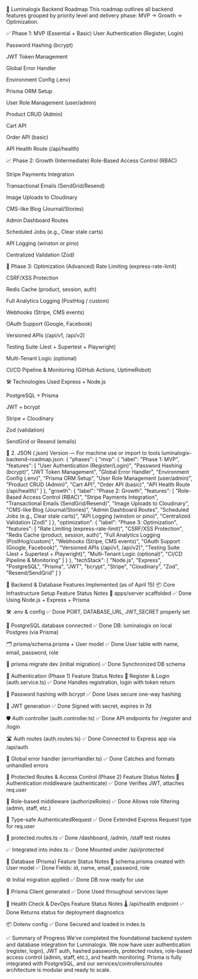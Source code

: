 🧠 Luminalogix Backend Roadmap
This roadmap outlines all backend features grouped by priority level and delivery phase: MVP → Growth → Optimization.

✅ Phase 1: MVP (Essential + Basic)
User Authentication (Register, Login)


Password Hashing (bcrypt)


JWT Token Management


Global Error Handler


Environment Config (.env)


Prisma ORM Setup


User Role Management (user/admin)


Product CRUD (Admin)


Cart API


Order API (basic)


API Health Route (/api/health)



📈 Phase 2: Growth (Intermediate)
Role-Based Access Control (RBAC)


Stripe Payments Integration


Transactional Emails (SendGrid/Resend)


Image Uploads to Cloudinary


CMS-like Blog (Journal/Stories)


Admin Dashboard Routes


Scheduled Jobs (e.g., Clear stale carts)


API Logging (winston or pino)


Centralized Validation (Zod)



🚀 Phase 3: Optimization (Advanced)
Rate Limiting (express-rate-limit)


CSRF/XSS Protection


Redis Cache (product, session, auth)


Full Analytics Logging (PostHog / custom)


Webhooks (Stripe, CMS events)


OAuth Support (Google, Facebook)


Versioned APIs (/api/v1, /api/v2)


Testing Suite (Jest + Supertest + Playwright)


Multi-Tenant Logic (optional)


CI/CD Pipeline & Monitoring (GitHub Actions, UptimeRobot)



🛠 Technologies Used
Express + Node.js


PostgreSQL + Prisma


JWT + bcrypt


Stripe + Cloudinary


Zod (validation)


SendGrid or Resend (emails)



🧱 2. JSON (.json) Version — For machine use or import to tools
luminalogix-backend-roadmap.json:
{ "phases": { "mvp": { "label": "Phase 1: MVP", "features": [ "User Authentication (Register/Login)", "Password Hashing (bcrypt)", "JWT Token Management", "Global Error Handler", "Environment Config (.env)", "Prisma ORM Setup", "User Role Management (user/admin)", "Product CRUD (Admin)", "Cart API", "Order API (basic)", "API Health Route (/api/health)" ] }, "growth": { "label": "Phase 2: Growth", "features": [ "Role-Based Access Control (RBAC)", "Stripe Payments Integration", "Transactional Emails (SendGrid/Resend)", "Image Uploads to Cloudinary", "CMS-like Blog (Journal/Stories)", "Admin Dashboard Routes", "Scheduled Jobs (e.g., Clear stale carts)", "API Logging (winston or pino)", "Centralized Validation (Zod)" ] }, "optimization": { "label": "Phase 3: Optimization", "features": [ "Rate Limiting (express-rate-limit)", "CSRF/XSS Protection", "Redis Cache (product, session, auth)", "Full Analytics Logging (PostHog/custom)", "Webhooks (Stripe, CMS events)", "OAuth Support (Google, Facebook)", "Versioned APIs (/api/v1, /api/v2)", "Testing Suite (Jest + Supertest + Playwright)", "Multi-Tenant Logic (optional)", "CI/CD Pipeline & Monitoring" ] } }, "techStack": [ "Node.js", "Express", "PostgreSQL", "Prisma", "JWT", "bcrypt", "Stripe", "Cloudinary", "Zod", "Resend/SendGrid" ] }



🧾 Backend & Database Features Implemented (as of April 15)
📦 Core Infrastructure Setup
Feature
Status
Notes
📁 apps/server scaffolded	 ✅ Done
Using Node.js + Express + Prisma


🛠 .env & config	 ✅ Done
PORT, DATABASE_URL, JWT_SECRET properly set


🧩 PostgreSQL database connected	 ✅ Done
DB: luminalogix on local Postgres (via Prisma)


🗂 prisma/schema.prisma + User model	 ✅ Done
User table with name, email, password, role


📌 prisma migrate dev (initial migration)	 ✅ Done
Synchronized DB schema



🧠 Authentication (Phase 1)
Feature
Status
Notes
🔐 Register & Login (auth.service.ts)	 ✅ Done
Handles registration, login with token return


🔐 Password hashing with bcrypt	 ✅ Done
Uses secure one-way hashing


🔐 JWT generation	 ✅ Done
Signed with secret, expires in 7d


🛡️ Auth controller (auth.controller.ts)	 ✅ Done
API endpoints for /register and /login


🛣 Auth routes (auth.routes.ts)	 ✅ Done
Connected to Express app via /api/auth


🔁 Global error handler (errorHandler.ts)	 ✅ Done
Catches and formats unhandled errors



🔐 Protected Routes & Access Control (Phase 2)
Feature
Status
Notes
🔐 Authentication middleware (authenticate)	 ✅ Done
Verifies JWT, attaches req.user


🧑 Role-based middleware (authorizeRoles)	 ✅ Done
Allows role filtering (admin, staff, etc.)


🧩 Type-safe AuthenticatedRequest	 ✅ Done
Extended Express Request type for req.user


📂 protected.routes.ts	 ✅ Done
/dashboard, /admin, /staff test routes


✅ Integrated into index.ts	 ✅ Done
Mounted under /api/protected



🧱 Database (Prisma)
Feature
Status
Notes
📌 schema.prisma created with User model	 ✅ Done
Fields: id, name, email, password, role


⚙️ Initial migration applied	 ✅ Done
DB now ready for use


🔌 Prisma Client generated	 ✅ Done
Used throughout services layer



🧪 Health Check & DevOps
Feature
Status
Notes
🌡️ /api/health endpoint	 ✅ Done
Returns status for deployment diagnostics


📦 Dotenv config	 ✅ Done
Secured and loaded in index.ts



✅ Summary of Progress
We’ve completed the foundational backend system and database integration for Luminalogix. We now have user authentication (register, login), JWT auth, hashed passwords, protected routes, role-based access control (admin, staff, etc.), and health monitoring. Prisma is fully integrated with PostgreSQL, and our services/controllers/routes architecture is modular and ready to scale.

